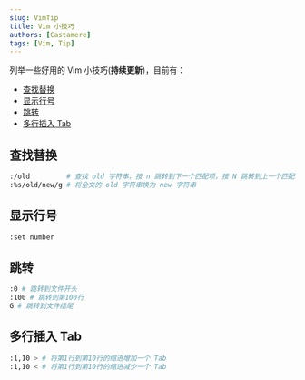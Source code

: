 ```yaml
---
slug: VimTip
title: Vim 小技巧
authors: [Castamere]
tags: [Vim, Tip]
---
```


列举一些好用的 Vim 小技巧(**持续更新**)，目前有：

- [查找替换](/blog/VimTip#查找替换)
- [显示行号](/blog/VimTip#显示行号)
- [跳转](/blog/VimTip#跳转)
- [多行插入 Tab](/blog/VimTip#多行插入-tab)

<!--truncate-->

## 查找替换

```bash
:/old         # 查找 old 字符串，按 n 跳转到下一个匹配项，按 N 跳转到上一个匹配项
:%s/old/new/g # 将全文的 old 字符串换为 new 字符串
```

## 显示行号

```bash
:set number
```

## 跳转

```bash
:0 # 跳转到文件开头
:100 # 跳转到第100行
G # 跳转到文件结尾
```

## 多行插入 Tab

```bash
:1,10 > # 将第1行到第10行的缩进增加一个 Tab
:1,10 < # 将第1行到第10行的缩进减少一个 Tab
```
